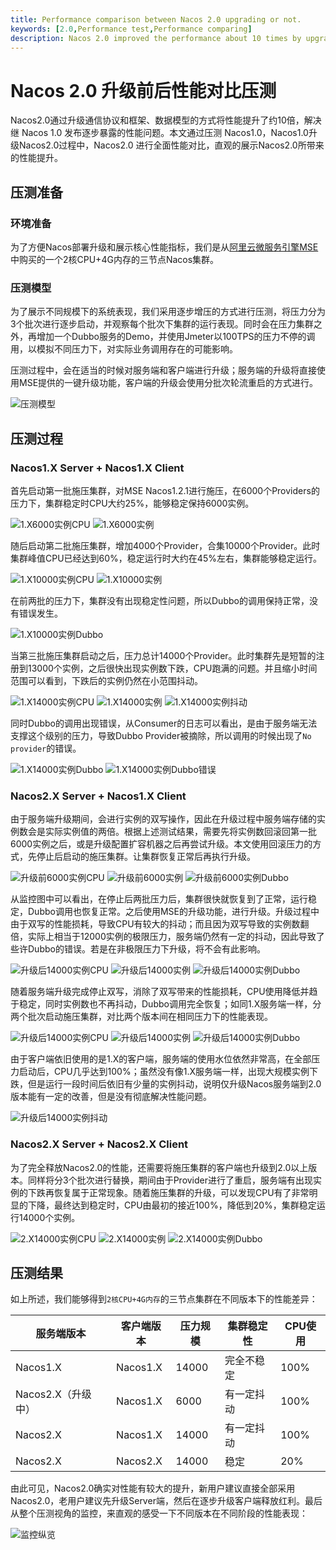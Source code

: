 ```yaml
---
title: Performance comparison between Nacos 2.0 upgrading or not.
keywords: [2.0,Performance test,Performance comparing]
description: Nacos 2.0 improved the performance about 10 times by upgrading the communication protocol, framework, and data model, to solve the performance problems gradually exposed after the release of Nacos 1.0. In this article, Nacos1.0, Nacos1.0 upgrade Nacos2.0 process, Nacos2.0 to conduct a comprehensive performance comparison, in order to intuitively show the performance improvement brought by Nacos2.0.
---
```


# Nacos 2.0 升级前后性能对比压测
Nacos2.0通过升级通信协议和框架、数据模型的方式将性能提升了约10倍，解决继 Nacos 1.0 发布逐步暴露的性能问题。本文通过压测 Nacos1.0，Nacos1.0升级Nacos2.0过程中，Nacos2.0 进行全面性能对比，直观的展示Nacos2.0所带来的性能提升。

## 压测准备

### 环境准备

为了方便Nacos部署升级和展示核心性能指标，我们是从[阿里云微服务引擎MSE](https://cn.aliyun.com/product/aliware/mse)中购买的一个2核CPU+4G内存的三节点Nacos集群。

### 压测模型

为了展示不同规模下的系统表现，我们采用逐步增压的方式进行压测，将压力分为3个批次进行逐步启动，并观察每个批次下集群的运行表现。同时会在压力集群之外，再增加一个Dubbo服务的Demo，并使用Jmeter以100TPS的压力不停的调用，以模拟不同压力下，对实际业务调用存在的可能影响。

压测过程中，会在适当的时候对服务端和客户端进行升级；服务端的升级将直接使用MSE提供的一键升级功能，客户端的升级会使用分批次轮流重启的方式进行。

![压测模型](/img/blog/performance-compare/performance_model.jpg)

## 压测过程

### Nacos1.X Server + Nacos1.X Client

首先启动第一批施压集群，对MSE Nacos1.2.1进行施压，在6000个Providers的压力下，集群稳定时CPU大约25%，能够稳定保持6000实例。

![1.X6000实例CPU](/img/blog/performance-compare/1_6000_cpu.jpg)
![1.X6000实例](/img/blog/performance-compare/1_6000_instance.jpg)

随后启动第二批施压集群，增加4000个Provider，合集10000个Provider。此时集群峰值CPU已经达到60%，稳定运行时大约在45%左右，集群能够稳定运行。

![1.X10000实例CPU](/img/blog/performance-compare/1_10000_cpu.jpg)
![1.X10000实例](/img/blog/performance-compare/1_10000_instance.jpg)

在前两批的压力下，集群没有出现稳定性问题，所以Dubbo的调用保持正常，没有错误发生。

![1.X10000实例Dubbo](/img/blog/performance-compare/1_10000_dubbo.png)

当第三批施压集群启动之后，压力总计14000个Provider。此时集群先是短暂的注册到13000个实例，之后很快出现实例数下跌，CPU跑满的问题。并且缩小时间范围可以看到，下跌后的实例仍然在小范围抖动。

![1.X14000实例CPU](/img/blog/performance-compare/1_14000_cpu.jpg)
![1.X14000实例](/img/blog/performance-compare/1_14000_instance.jpg)
![1.X14000实例抖动](/img/blog/performance-compare/1_14000_instance_shake.jpg)

同时Dubbo的调用出现错误，从Consumer的日志可以看出，是由于服务端无法支撑这个级别的压力，导致Dubbo Provider被摘除，所以调用的时候出现了`No provider`的错误。

![1.X14000实例Dubbo](/img/blog/performance-compare/1_14000_dubbo.png)
![1.X14000实例Dubbo错误](/img/blog/performance-compare/1_14000_dubbo_error.jpg)

### Nacos2.X Server + Nacos1.X Client

由于服务端升级期间，会进行实例的双写操作，因此在升级过程中服务端存储的实例数会是实际实例值的两倍。根据上述测试结果，需要先将实例数回滚回第一批6000实例之后，或是升级配置扩容机器之后再尝试升级。本文使用回滚压力的方式，先停止后启动的施压集群。让集群恢复正常后再执行升级。

![升级前6000实例CPU](/img/blog/performance-compare/before_upgrade_cpu.jpg)
![升级前6000实例](/img/blog/performance-compare/before_upgrade_instance.jpg)
![升级前6000实例Dubbo](/img/blog/performance-compare/before_upgrade_dubbo.png)

从监控图中可以看出，在停止后两批压力后，集群很快就恢复到了正常，运行稳定，Dubbo调用也恢复正常。之后使用MSE的升级功能，进行升级。升级过程中由于双写的性能损耗，导致CPU有较大的抖动；而且因为双写导致的实例数翻倍，实际上相当于12000实例的极限压力，服务端仍然有一定的抖动，因此导致了些许Dubbo的错误。若是在非极限压力下升级，将不会有此影响。

![升级后14000实例CPU](/img/blog/performance-compare/upgrading_cpu.jpg)
![升级后14000实例](/img/blog/performance-compare/upgrading_instance.jpg)
![升级后14000实例Dubbo](/img/blog/performance-compare/upgrading_dubbo.png)

随着服务端升级完成停止双写，消除了双写带来的性能损耗，CPU使用降低并趋于稳定，同时实例数也不再抖动，Dubbo调用完全恢复；如同1.X服务端一样，分两个批次启动施压集群，对比两个版本间在相同压力下的性能表现。

![升级后14000实例CPU](/img/blog/performance-compare/after_upgrade_cpu.jpg)
![升级后14000实例](/img/blog/performance-compare/after_upgrade_instance.jpg)
![升级后14000实例Dubbo](/img/blog/performance-compare/after_upgrade_dubbo.png)

由于客户端依旧使用的是1.X的客户端，服务端的使用水位依然非常高，在全部压力启动后，CPU几乎达到100%；虽然没有像1.X服务端一样，出现大规模实例下跌，但是运行一段时间后依旧有少量的实例抖动，说明仅升级Nacos服务端到2.0版本能有一定的改善，但是没有彻底解决性能问题。

![升级后14000实例抖动](/img/blog/performance-compare/after_upgrade_instance_shake.jpg)

### Nacos2.X Server + Nacos2.X Client

为了完全释放Nacos2.0的性能，还需要将施压集群的客户端也升级到2.0以上版本。同样将分3个批次进行替换，期间由于Provider进行了重启，服务端有出现实例的下跌再恢复属于正常现象。随着施压集群的升级，可以发现CPU有了非常明显的下降，最终达到稳定时，CPU由最初的接近100%，降低到20%，集群稳定运行14000个实例。

![2.X14000实例CPU](/img/blog/performance-compare/2_14000_cpu.jpg)
![2.X14000实例](/img/blog/performance-compare/2_14000_instance.jpg)
![2.X14000实例Dubbo](/img/blog/performance-compare/2_14000_dubbo.png)

## 压测结果

如上所述，我们能够得到`2核CPU+4G内存`的三节点集群在不同版本下的性能差异：

| 服务端版本 | 客户端版本 | 压力规模 | 集群稳定性 | CPU使用 |
| -------- | -------- | -------- | -------- | -------- |
| Nacos1.X | Nacos1.X | 14000 | 完全不稳定 | 100% |
| Nacos2.X（升级中） | Nacos1.X | 6000 | 有一定抖动 | 100% |
| Nacos2.X | Nacos1.X | 14000 | 有一定抖动 | 100% |
| Nacos2.X | Nacos2.X | 14000 | 稳定 | 20% |

由此可见，Nacos2.0确实对性能有较大的提升，新用户建议直接全部采用Nacos2.0，老用户建议先升级Server端，然后在逐步升级客户端释放红利。最后从整个压测视角的监控，来直观的感受一下不同版本在不同阶段的性能表现：

![监控纵览](/img/blog/performance-compare/all.jpg)
